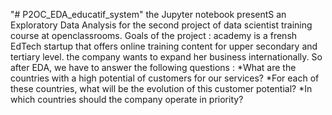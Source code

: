 "# P2OC_EDA_educatif_system" 
the Jupyter notebook presentS an Exploratory Data Analysis for the second project of data scientist training course at openclassrooms.
Goals of the project : 
academy is a frensh EdTech startup that offers online training content for upper secondary and tertiary level. the company wants to expand her business internationally.
So after EDA, we have to answer the following questions :
*What are the countries with a high potential of customers for our services?
*For each of these countries, what will be the evolution of this customer potential?
*In which countries should the company operate in priority?
